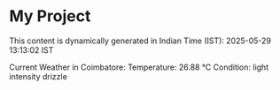 # My Project

This content is dynamically generated in Indian Time (IST): 2025-05-29 13:13:02 IST


Current Weather in Coimbatore:
Temperature: 26.88 °C
Condition: light intensity drizzle
